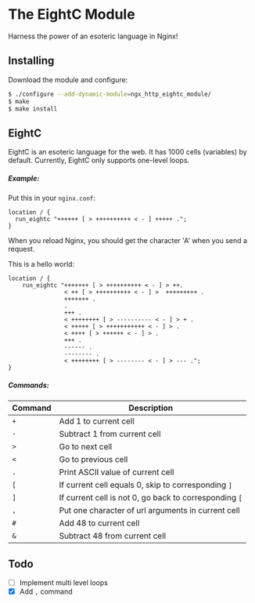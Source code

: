# The EightC Module

Harness the power of an esoteric language in Nginx!

## Installing

Download the module and configure:

```bash
$ ./configure --add-dynamic-module=ngx_http_eightc_module/
$ make
$ make install
```

## EightC

EightC is an esoteric language for the web. It has 1000 cells (variables) by default.
Currently, EightC only supports one-level loops.

##### Example:

Put this in your `nginx.conf`:

```
location / {
  run_eightc "++++++ [ > ++++++++++ < - ] +++++ .";
}
```

When you reload Nginx, you should get the character 'A' when you send a request.

This is a hello world:

```
location / {
    run_eightc "+++++++ [ > ++++++++++ < - ] > ++.
                < ++ [ > ++++++++++ < - ] >  +++++++++ .
                +++++++ .
                .
                +++ .
                < ++++++++ [ > ---------- < - ] > + .
                < +++++ [ > +++++++++++ < - ] > .
                < ++++ [ > ++++++ < - ] > .
                +++ .
                ------ .
                -------- .
                < ++++++++ [ > -------- < - ] > --- .";
}
```


##### Commands:

Command|Description
-------|-----------
`+`|Add 1 to current cell
`-`|Subtract 1 from current cell
`>`|Go to next cell
`<`|Go to previous cell
`.`|Print ASCII value of current cell
`[`|If current cell equals 0, skip to corresponding `]`
`]`|If current cell is not 0, go back to corresponding `[`
`,`|Put one character of url arguments in current cell
`#`|Add 48 to current cell
`&`|Subtract 48 from current cell

## Todo

- [ ] Implement multi level loops
- [x] Add `,` command
